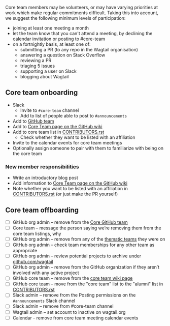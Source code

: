 Core team members may be volunteers, or may have varying priorities at work which make regular commitments difficult. Taking this into account, we suggest the following minimum levels of participation:

 - joining at least one meeting a month
 - let the team know that you can't attend a meeting, by declining the calendar invitation or posting to #core-team
 - on a fortnightly basis, at least one of:
   - submitting a PR (to any repo in the Wagtail organisation)
   - answering a question on Stack Overflow
   - reviewing a PR
   - triaging 5 issues
   - supporting a user on Slack
   - blogging about Wagtail

## Core team onboarding

- Slack
  - Invite to `#core-team` channel
  - Add to list of people able to post to `#announcements`
- Add to [GitHub team](https://github.com/orgs/wagtail/teams/core/members)
- Add to [Core Team page on the GitHub wiki](https://github.com/wagtail/wagtail/wiki/Wagtail-core-team)
- Add to core team list in [CONTRIBUTORS.rst](https://github.com/wagtail/wagtail/blob/main/CONTRIBUTORS.rst)
  - Check whether they want to be listed with an affiliation
- Invite to the calendar events for core team meetings
- Optionally assign someone to pair with them to familiarize with being on the core team

### New member responsibilities

- Write an introductory blog post
- Add information to [Core Team page on the GitHub wiki](https://github.com/wagtail/wagtail/wiki/Wagtail-core-team)
- Note whether you want to be listed with an affiliation in [CONTRIBUTORS.rst](https://github.com/wagtail/wagtail/blob/main/CONTRIBUTORS.rst) (or just make the PR yourself)

## Core team offboarding

- [ ] GitHub org admin – remove from the [Core GitHub team](https://github.com/orgs/wagtail/teams/core/members)
- [ ] Core team – message the person saying we’re removing them from the core team listings, why
- [ ] GitHub org admin – remove from any of the [thematic teams](https://github.com/orgs/wagtail/teams) they were on
- [ ] GitHub org admin – check team memberships for any other team as appropriate
- [ ] GitHub org admin – review potential projects to archive under [github.com/wagtail](https://github.com/wagtail)
- [ ] GitHub org admin – remove from the GitHub organization if they aren’t involved with any active project
- [ ] GitHub core team – remove from the [core team wiki page](https://github.com/wagtail/wagtail/wiki/Wagtail-core-team)
- [ ] GitHub core team – move from the "core team" list to the "alumni" list in [CONTRIBUTORS.rst](https://github.com/wagtail/wagtail/blob/main/CONTRIBUTORS.rst)
- [ ] Slack admin – remove from the Posting permissions on the `#announcements` Slack channel
- [ ] Slack admin – remove from #core-team channel
- [ ] Wagtail admin – set account to inactive on wagtail.org
- [ ] Calendar - remove from core team meeting calendar events